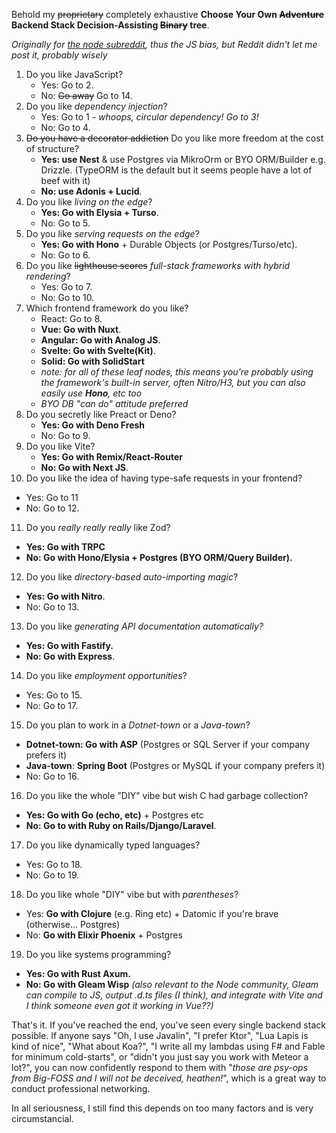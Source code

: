 Behold my ~~proprietary~~ completely exhaustive **Choose Your Own ~~Adventure~~ Backend Stack Decision-Assisting ~~Binary~~ tree**.

_Originally for [the node subreddit](https://www.reddit.com/r/node), thus the JS bias, but Reddit didn't let me post it, probably wisely_

1. Do you like JavaScript?
   * Yes: Go to 2.
   * No: ~~Go away~~ Go to 14.
2. Do you like *dependency injection*?
   * Yes: Go to 1 - *whoops, circular dependency! Go to 3!*
   * No: Go to 4.
3. ~~Do you have a decorator addiction~~ Do you like more freedom at the cost of structure?
   * **Yes: use Nest** & use Postgres via MikroOrm or BYO ORM/Builder e.g. Drizzle. (TypeORM is the default but it seems people have a lot of beef with it)
   * **No: use Adonis + Lucid**.
4. Do you like *living on the edge*?
   * **Yes: Go with Elysia + Turso**.
   * No: Go to 5.
5. Do you like *serving requests on the edge*?
   * **Yes: Go with Hono** \+ Durable Objects (or Postgres/Turso/etc).
   * No: Go to 6.
6. Do you like ~~lighthouse scores~~ *full-stack frameworks with hybrid rendering*?
   * Yes: Go to 7.
   * No: Go to 10.
7. Which frontend framework do you like?
   * React: Go to 8.
   * **Vue: Go with Nuxt**.
   * **Angular: Go with Analog JS**.
   * **Svelte: Go with Svelte(Kit)**.
   * **Solid: Go with SolidStart**
   * *note: for all of these leaf nodes, this means you're probably using the framework's built-in server, often Nitro/H3, but you can also easily use **Hono**, etc too*
   * *BYO DB "can do" attitude preferred*
8. Do you secretly like Preact or Deno?
   * **Yes: Go with Deno Fresh**
   * No: Go to 9.
9. Do you like Vite?
   * **Yes: Go with Remix/React-Router**
   * **No: Go with Next JS**.
10. Do you like the idea of having type-safe requests in your frontend?
   * Yes: Go to 11
   * No: Go to 12.
11. Do you *really really really* like Zod?
   * **Yes: Go with TRPC**
   * **No: Go with Hono/Elysia + Postgres (BYO ORM/Query Builder).**
12. Do you like *directory-based auto-importing magic*?
   * **Yes: Go with Nitro**.
   * No: Go to 13.
13. Do you like *generating API documentation automatically?*
   * **Yes: Go with Fastify.**
   * **No: Go with Express**.
14. Do you like *employment opportunities*?
   * Yes: Go to 15.
   * No: Go to 17.
15. Do you plan to work in a *Dotnet-town* or a *Java-town*?
   * **Dotnet-town: Go with ASP** (Postgres or SQL Server if your company prefers it)
   * **Java-town**: **Spring Boot** (Postgres or MySQL if your company prefers it)
   * No: Go to 16.
16. Do you like the whole "DIY" vibe but wish C had garbage collection?
   * **Yes: Go with Go (echo, etc)** \+ Postgres etc
   * **No: Go to with Ruby on Rails/Django/Laravel**.
17. Do you like dynamically typed languages?
   * Yes: Go to 18.
   * No: Go to 19.
18. Do you like whole "DIY" vibe but with *parentheses*?
   * Yes: **Go with Clojure** (e.g. Ring etc) + Datomic if you're brave (otherwise... Postgres)
   * No: **Go with Elixir Phoenix** \+ Postgres
19. Do you like systems programming?
   * **Yes: Go with Rust Axum.**
   * **No: Go with Gleam Wisp** *(also relevant to the Node community, Gleam can compile to JS, output .d.ts files (I think), and integrate with Vite and I think someone even got it working in Vue??)*

  
That's it. If you've reached the end, you've seen every single backend stack possible. If anyone says "Oh, I use Javalin", "I prefer Ktor", "Lua Lapis is kind of nice", "What about Koa?", "I write all my lambdas using F# and Fable for minimum cold-starts", or "didn't you just say you work with Meteor a lot?", you can now confidently respond to them with "*those are psy-ops from Big-FOSS and I will not be deceived, heathen!*", which is a great way to conduct professional networking.

In all seriousness, I still find this depends on too many factors and is very circumstancial.
